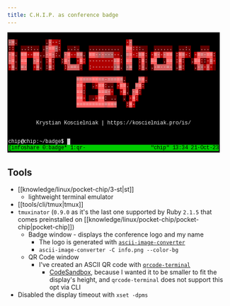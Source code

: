 ```yaml
---
title: C.H.I.P. as conference badge
---
```


![](/public/chip-badge.png)

## Tools

- [[knowledge/linux/pocket-chip/3-st|st]]
  - lightweight terminal emulator
- [[tools/cli/tmux|tmux]]
- `tmuxinator` (`0.9.0` as it's the last one supported by Ruby `2.1.5` that comes preinstalled on [[knowledge/linux/pocket-chip/pocket-chip|pocket-chip]])
  - Badge window - displays the conference logo and my name
    - The logo is generated with [`ascii-image-converter`](https://github.com/TheZoraiz/ascii-image-converter#debian-or-ubuntu-based-distros)
    - `ascii-image-converter -C info.png --color-bg`
  - QR Code window
    - I've created an ASCII QR code with [`qrcode-terminal`](https://www.npmjs.com/package/qrcode-terminal)
      - [CodeSandbox](https://codesandbox.io/p/sandbox/jovial-bogdan-mhtyqr?file=%2Findex.js%3A2%2C1), because I wanted it to be smaller to fit the display's height, and `qrcode-terminal` does not support this opt via CLI
- Disabled the display timeout with `xset -dpms`

